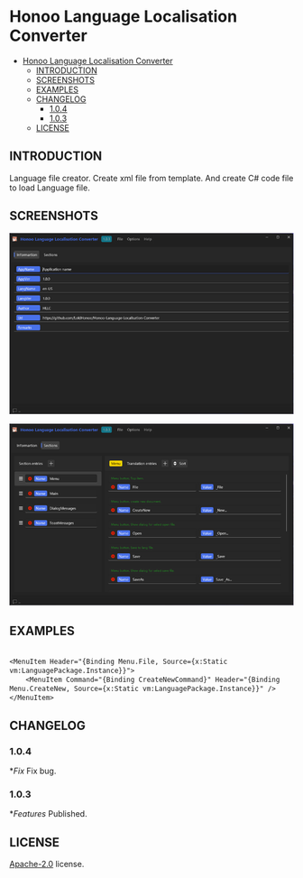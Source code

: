 # Honoo Language Localisation Converter

- [Honoo Language Localisation Converter](#honoo-language-localisation-converter)
  - [INTRODUCTION](#introduction)
  - [SCREENSHOTS](#screenshots)
  - [EXAMPLES](#examples)
  - [CHANGELOG](#changelog)
    - [1.0.4](#104)
    - [1.0.3](#103)
  - [LICENSE](#license)

## INTRODUCTION

Language file creator. Create xml file from template. And create C# code file to load Language file.

## SCREENSHOTS

![screenshots1](screenshots/screenshots1.png)

![screenshots2](screenshots/screenshots2.png)

## EXAMPLES

```xaml

<MenuItem Header="{Binding Menu.File, Source={x:Static vm:LanguagePackage.Instance}}">
    <MenuItem Command="{Binding CreateNewCommand}" Header="{Binding Menu.CreateNew, Source={x:Static vm:LanguagePackage.Instance}}" />
</MenuItem>

```

## CHANGELOG

### 1.0.4

**Fix* Fix bug.

### 1.0.3

**Features* Published.

## LICENSE

[Apache-2.0](LICENSE) license.
